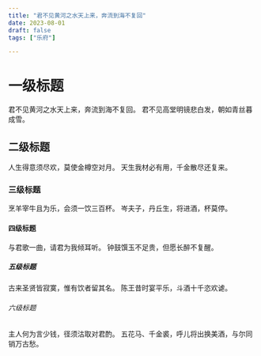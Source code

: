 ```yaml
---
title: "君不见黄河之水天上来，奔流到海不复回"
date: 2023-08-01
draft: false
tags: ["乐府"]

---
```


# 一级标题
君不见黄河之水天上来，奔流到海不复回。
君不见高堂明镜悲白发，朝如青丝暮成雪。
## 二级标题
人生得意须尽欢，莫使金樽空对月。
天生我材必有用，千金散尽还复来。
### 三级标题
烹羊宰牛且为乐，会须一饮三百杯。
岑夫子，丹丘生，将进酒，杯莫停。
#### 四级标题
与君歌一曲，请君为我倾耳听。
钟鼓馔玉不足贵，但愿长醉不复醒。
##### 五级标题
古来圣贤皆寂寞，惟有饮者留其名。
陈王昔时宴平乐，斗酒十千恣欢谑。
###### 六级标题
主人何为言少钱，径须沽取对君酌。
五花马、千金裘，呼儿将出换美酒，与尔同销万古愁。
